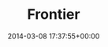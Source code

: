 ---
title:		"Frontier"
type:		"photos"
mediatype:		"upload"
location:		"Ahlbeck, German - Polish border"
date:		"2014-03-08 17:37:55+00:00"
album:		"city"
filename:		"border.md"
series:		"abstract"
cl_public_id:		"city/border"
cl_version:		1497000213
format:		"tiff"
bytes:		3179564
width:		961
height:		1440
colours:
- "#666C77"
- "#395B79"
- "#626D74"
- "#465E7B"
- "#67605D"
- "#46464C"
- "#666064"
- "#42484B"
- "#74A3C1"
exposure_mode:		"Auto"
program:		"Aperture-priority AE"
aperture:		"2.8"
focal_length:		"50.0 mm"
iso:		"200"
shutter_speed:		"1/1000"
metering:		"Multi-segment"
flash:		"Off, Did not fire"
white_balance:		"Custom"
colour_temp:		"5400"
has_crop:		"true"
orientation:		"Horizontal (normal)"
camera_model:		"NIKON D800"
lens_info:		"Nikon Nikkor 50mm f/1.4"
artist: "Matt Finucane"
x_resolution:		"300"
y_resolution:		"300"
---